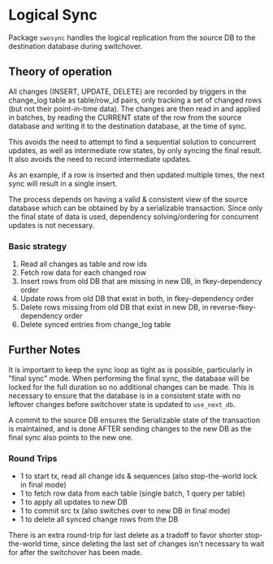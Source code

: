 # Logical Sync

Package `swosync` handles the logical replication from the source DB to the destination database during switchover.

## Theory of operation

All changes (INSERT, UPDATE, DELETE) are recorded by triggers in the change_log table as
table/row_id pairs, only tracking a set of changed rows (but not their point-in-time data).
The changes are then read in and applied in batches, by reading the CURRENT state of the row
from the source database and writing it to the destination database, at the time of sync.

This avoids the need to attempt to find a sequential solution to concurrent updates, as well as
intermediate row states, by only syncing the final result. It also avoids the need to record
intermediate updates.

As an example, if a row is inserted and then updated multiple times, the next sync will result in
a single insert.

The process depends on having a valid & consistent view of the source database which can be
obtained by by a serializable transaction. Since only the final state of data is used, dependency
solving/ordering for concurrent updates is not necessary.

### Basic strategy

1. Read all changes as table and row ids
2. Fetch row data for each changed row
3. Insert rows from old DB that are missing in new DB, in fkey-dependency order
4. Update rows from old DB that exist in both, in fkey-dependency order
5. Delete rows missing from old DB that exist in new DB, in reverse-fkey-dependency order
6. Delete synced entries from change_log table

## Further Notes

It is important to keep the sync loop as tight as is possible, particularly in "final sync" mode.
When performing the final sync, the database will be locked for the full duration so no additional
changes can be made. This is necessary to ensure that the database is in a consistent state with no
leftover changes before switchover state is updated to `use_next_db`.

A commit to the source DB ensures the Serializable state of the transaction is maintained, and is
done AFTER sending changes to the new DB as the final sync also points to the new one.

### Round Trips

- 1 to start tx, read all change ids & sequences (also stop-the-world lock in final mode)
- 1 to fetch row data from each table (single batch, 1 query per table)
- 1 to apply all updates to new DB
- 1 to commit src tx (also switches over to new DB in final mode)
- 1 to delete all synced change rows from the DB

There is an extra round-trip for last delete as a tradoff to favor shorter stop-the-world time,
since deleting the last set of changes isn't necessary to wait for after the switchover has been made.

